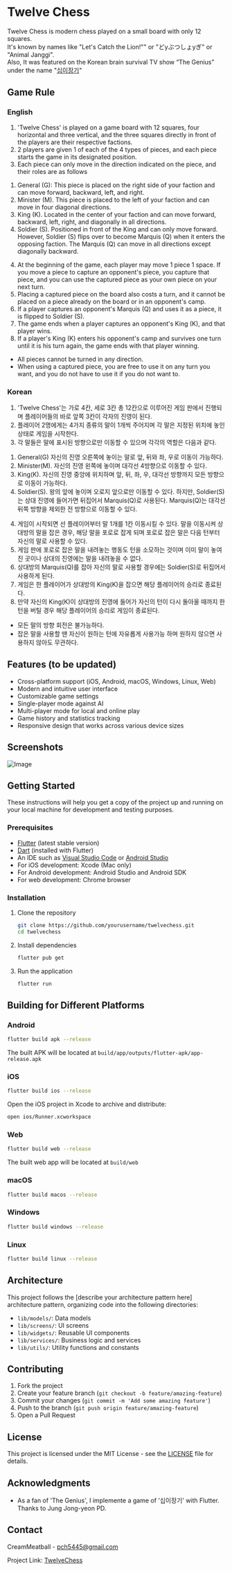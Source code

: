 # Twelve Chess

Twelve Chess is modern chess played on a small board with only 12 squares.  
It's known by names like "Let's Catch the Lion!"" or "どуぶつしょуぎ" or "Animal Janggi".  
Also, It was featured on the Korean brain survival TV show “The Genius” under the name "[십이장기](https://namu.wiki/w/%EC%8B%AD%EC%9D%B4%EC%9E%A5%EA%B8%B0)"  

## Game Rule

### English

1. 'Twelve Chess' is played on a game board with 12 squares, four horizontal and three vertical, and the three squares directly in front of the players are their respective factions.
2. 2 players are given 1 of each of the 4 types of pieces, and each piece starts the game in its designated position.
3. Each piece can only move in the direction indicated on the piece, and their roles are as follows
1) General (G): This piece is placed on the right side of your faction and can move forward, backward, left, and right.
2) Minister (M). This piece is placed to the left of your faction and can move in four diagonal directions.
3) King (K). Located in the center of your faction and can move forward, backward, left, right, and diagonally in all directions.
4) Soldier (S). Positioned in front of the King and can only move forward.
However, Soldier (S) flips over to become Marquis (Q) when it enters the opposing faction. The Marquis (Q) can move in all directions except diagonally backward.
4. At the beginning of the game, each player may move 1 piece 1 space. If you move a piece to capture an opponent's piece, you capture that piece, and you can use the captured piece as your own piece on your next turn.
5. Placing a captured piece on the board also costs a turn, and it cannot be placed on a piece already on the board or in an opponent's camp.
6. If a player captures an opponent's Marquis (Q) and uses it as a piece, it is flipped to Soldier (S).
7. The game ends when a player captures an opponent's King (K), and that player wins.
8. If a player's King (K) enters his opponent's camp and survives one turn until it is his turn again, the game ends with that player winning.
* All pieces cannot be turned in any direction.
* When using a captured piece, you are free to use it on any turn you want, and you do not have to use it if you do not want to.

### Korean

1. 'Twelve Chess'는 가로 4칸, 세로 3칸 총 12칸으로 이루어진 게임 판에서 진행되며 플레이어들의 바로 앞쪽 3칸이 각자의 진영이 된다.
2. 플레이어 2명에게는 4가지 종류의 말이 1개씩 주어지며 각 말은 지정된 위치에 놓인 상태로 게임을 시작한다.
3. 각 말들은 말에 표시된 방향으로만 이동할 수 있으며 각각의 역할은 다음과 같다.
1) General(G) 자신의 진영 오른쪽에 놓이는 말로 앞, 뒤와 좌, 우로 이동이 가능하다.
2) Minister(M). 자신의 진영 왼쪽에 놓이며 대각선 4방향으로 이동할 수 있다.
3) King(K). 자신의 진영 중앙에 위치하며 앞, 뒤, 좌, 우, 대각선 방향까지 모든 방향으로 이동이 가능하다.
4) Soldier(S). 왕의 앞에 놓이며 오로지 앞으로만 이동할 수 있다.
하지만, Soldier(S)는 상대 진영에 들어가면 뒤집어서 Marquis(Q)로 사용된다. Marquis(Q)는 대각선 뒤쪽 방향을 제외한 전 방향으로 이동할 수 있다.
4. 게임이 시작되면 선 플레이어부터 말 1개를 1칸 이동시킬 수 있다. 말을 이동시켜 상대방의 말을 잡은 경우, 해당 말을 포로로 잡게 되며 포로로 잡은 말은 다음 턴부터 자신의 말로 사용할 수 있다.
5. 게임 판에 포로로 잡은 말을 내려놓는 행동도 턴을 소모하는 것이며 이미 말이 놓여진 곳이나 상대의 진영에는 말을 내려놓을 수 없다.
6. 상대방의 Marquis(Q)를 잡아 자신의 말로 사용할 경우에는 Soldier(S)로 뒤집어서 사용하게 된다.
7. 게임은 한 플레이어가 상대방의 King(K)을 잡으면 해당 플레이어의 승리로 종료된다.
8. 만약 자신의 King(K)이 상대방의 진영에 들어가 자신의 턴이 다시 돌아올 때까지 한 턴을 버틸 경우 해당 플레이어의 승리로 게임이 종료된다.
* 모든 말의 방향 회전은 불가능하다.
* 잡은 말을 사용할 땐 자신이 원하는 턴에 자유롭게 사용가능 하며 원하지 않으면 사용하지 않아도 무관하다.

## Features (to be updated)

- Cross-platform support (iOS, Android, macOS, Windows, Linux, Web)
- Modern and intuitive user interface
- Customizable game settings
- Single-player mode against AI
- Multi-player mode for local and online play
- Game history and statistics tracking
- Responsive design that works across various device sizes

## Screenshots

![Image](https://github.com/user-attachments/assets/d801bd6e-c240-4101-8732-54d4e716cbae)

## Getting Started

These instructions will help you get a copy of the project up and running on your local machine for development and testing purposes.

### Prerequisites

- [Flutter](https://flutter.dev/docs/get-started/install) (latest stable version)
- [Dart](https://dart.dev/get-dart) (installed with Flutter)
- An IDE such as [Visual Studio Code](https://code.visualstudio.com/) or [Android Studio](https://developer.android.com/studio)
- For iOS development: Xcode (Mac only)
- For Android development: Android Studio and Android SDK
- For web development: Chrome browser

### Installation

1. Clone the repository
   ```bash
   git clone https://github.com/yourusername/twelvechess.git
   cd twelvechess
   ```

2. Install dependencies
   ```bash
   flutter pub get
   ```

3. Run the application
   ```bash
   flutter run
   ```

## Building for Different Platforms

### Android

```bash
flutter build apk --release
```

The built APK will be located at `build/app/outputs/flutter-apk/app-release.apk`

### iOS

```bash
flutter build ios --release
```

Open the iOS project in Xcode to archive and distribute:
```bash
open ios/Runner.xcworkspace
```

### Web

```bash
flutter build web --release
```

The built web app will be located at `build/web`

### macOS

```bash
flutter build macos --release
```

### Windows

```bash
flutter build windows --release
```

### Linux

```bash
flutter build linux --release
```

## Architecture

This project follows the [describe your architecture pattern here] architecture pattern, organizing code into the following directories:

- `lib/models/`: Data models
- `lib/screens/`: UI screens
- `lib/widgets/`: Reusable UI components
- `lib/services/`: Business logic and services
- `lib/utils/`: Utility functions and constants

## Contributing

1. Fork the project
2. Create your feature branch (`git checkout -b feature/amazing-feature`)
3. Commit your changes (`git commit -m 'Add some amazing feature'`)
4. Push to the branch (`git push origin feature/amazing-feature`)
5. Open a Pull Request

## License

This project is licensed under the MIT License - see the [LICENSE](LICENSE) file for details.

## Acknowledgments

- As a fan of 'The Genius', I implemente a game of '십이장기' with Flutter. Thanks to Jung Jong-yeon PD.

## Contact

CreamMeatball - pch5445@gmail.com

Project Link: [TwelveChess](https://github.com/CreamMeatball/TwelveChess)
